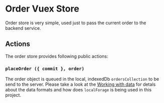 # Order Vuex Store

Order store is very simple, used just to pass the current order to the backend service.

## Actions 

The order store provides following public actions:

### `placeOrder ({ commit }, order)`
The order object is queued in the local, indexedDb `ordersCollection` to be send to the server.
Please take a look at the [Working with data](https://github.com/DivanteLtd/vue-storefront/blob/master/doc/Working%20with%20data.md) for detals about the data formats and how does `localForage` is being used in this project.